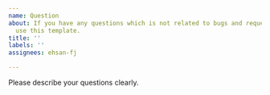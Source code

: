 ```yaml
---
name: Question
about: If you have any questions which is not related to bugs and requesting new features,
  use this template.
title: ''
labels: ''
assignees: ehsan-fj

---
```


Please describe your questions clearly.
